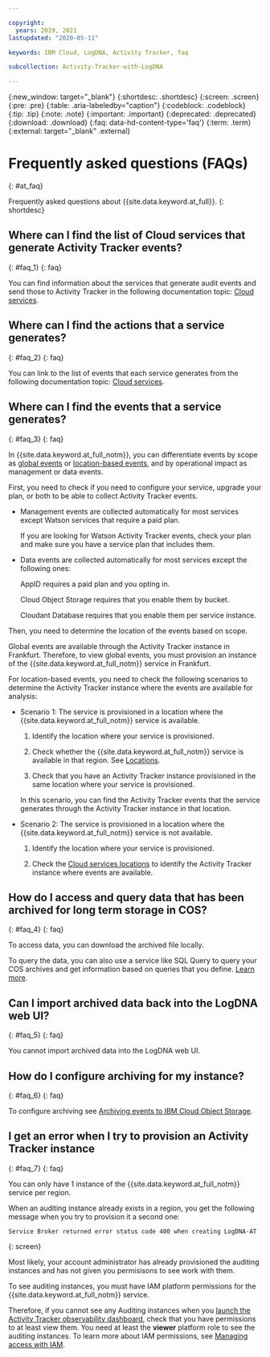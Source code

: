 ```yaml
---

copyright:
  years: 2019, 2021
lastupdated: "2020-05-11"

keywords: IBM Cloud, LogDNA, Activity Tracker, faq

subcollection: Activity-Tracker-with-LogDNA

---
```


{:new_window: target="_blank"}
{:shortdesc: .shortdesc}
{:screen: .screen}
{:pre: .pre}
{:table: .aria-labeledby="caption"}
{:codeblock: .codeblock}
{:tip: .tip}
{:note: .note}
{:important: .important}
{:deprecated: .deprecated}
{:download: .download}
{:faq: data-hd-content-type='faq'}
{:term: .term}
{:external: target="_blank" .external}

# Frequently asked questions (FAQs)
{: #at_faq}

Frequently asked questions about {{site.data.keyword.at_full}}.
{: shortdesc}

## Where can I find the list of Cloud services that generate Activity Tracker events?
{: #faq_1}
{: faq}

You can find information about the services that generate audit events and send those to Activity Tracker in the following documentation topic: [Cloud services](/docs/Activity-Tracker-with-LogDNA?topic=Activity-Tracker-with-LogDNA-cloud_services).

## Where can I find the actions that a service generates?
{: #faq_2}
{: faq}

You can link to the list of events that each service generates from the following documentation topic: [Cloud services](/docs/Activity-Tracker-with-LogDNA?topic=Activity-Tracker-with-LogDNA-cloud_services).

## Where can I find the events that a service generates?
{: #faq_3}
{: faq}

In {{site.data.keyword.at_full_notm}}, you can differentiate events by scope as [global events](/docs/Activity-Tracker-with-LogDNA?topic=Activity-Tracker-with-LogDNA-event_types#event_types_global) or [location-based events](/docs/Activity-Tracker-with-LogDNA?topic=Activity-Tracker-with-LogDNA-event_types#event_types_location), and by operational impact as management or data events. 

First, you need to check if you need to configure your service, upgrade your plan, or both to be able to collect Activity Tracker events.

* Management events are collected automatically for most services except Watson services that require a paid plan.

    If you are looking for Watson Activity Tracker events, check your plan and make sure you have a service plan that includes them.

* Data events are collected automatically for most services except the following ones:

    AppID requires a paid plan and you opting in.

    Cloud Object Storage requires that you enable them by bucket.

    Cloudant Database requires that you enable them per service instance.

Then, you need to determine the location of the events based on scope.

Global events are available through the Activity Tracker instance in Frankfurt. Therefore, to view global events, you must provision an instance of the {{site.data.keyword.at_full_notm}} service in Frankfurt.

For location-based events, you need to check the following scenarios to determine the Activity Tracker instance where the events are available for analysis:

* Scenario 1: The service is provisioned in a location where the {{site.data.keyword.at_full_notm}} service is available.

    1. Identify the location where your service is provisioned. 
    
    2. Check whether the {{site.data.keyword.at_full_notm}} service is available in that region. See [Locations](/docs/Activity-Tracker-with-LogDNA?topic=Activity-Tracker-with-LogDNA-regions).

    3. Check that you have an Activity Tracker instance provisioned in the same location where your service is provisioned.

    In this scenario, you can find the Activity Tracker events that the service generates through the Activity Tracker instance in that location.

* Scenario 2: The service is provisioned in a location where the {{site.data.keyword.at_full_notm}} service is not available.

    1. Identify the location where your service is provisioned. 
        
    2. Check the [Cloud services locations](/docs/Activity-Tracker-with-LogDNA?topic=Activity-Tracker-with-LogDNA-regions) to identify the Activity Tracker instance where events are available.




## How do I access and query data that has been archived for long term storage in COS?
{: #faq_4}
{: faq}

To access data, you can download the archived file locally.

To query the data, you can also use a service like SQL Query to query your COS archives and get information based on queries that you define. [Learn more](/docs/Activity-Tracker-with-LogDNA?topic=Activity-Tracker-with-LogDNA-sqlquery).


## Can I import archived data back into the LogDNA web UI?
{: #faq_5}
{: faq}

You cannot import archived data into the LogDNA web UI. 

## How do I configure archiving for my instance?
{: #faq_6}
{: faq}

To configure archiving see [Archiving events to IBM Cloud Object Storage](/docs/Activity-Tracker-with-LogDNA?topic=Activity-Tracker-with-LogDNA-archiving).

## I get an error when I try to provision an Activity Tracker instance
{: #faq_7}
{: faq}

You can only have 1 instance of the {{site.data.keyword.at_full_notm}} service per region. 


When an auditing instance already exists in a region, you get the following message when you try to provision it a second one: 

```
Service Broker returned error status code 400 when creating LogDNA-AT 
```
{: screen}


Most likely, your account administrator has already provisioned the auditing instances and has not given you permisisons to see work with them. 

To see auditing instances, you must have IAM platform permissions for the {{site.data.keyword.at_full_notm}} service. 

Therefore, if you cannot see any Auditing instances when you [launch the Activity Tracker observability dashboard](/docs/Activity-Tracker-with-LogDNA?topic=Activity-Tracker-with-LogDNA-launch), check that you have permissions to at least view them. You need at least the **viewer** platform role to see the auditing instances. To learn more about IAM permissions, see [Managing access with IAM](/docs/Activity-Tracker-with-LogDNA?topic=Activity-Tracker-with-LogDNA-iam). 



